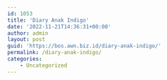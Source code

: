 ```yaml
---
id: 1053
title: 'Diary Anak Indigo'
date: '2022-11-21T14:36:31+00:00'
author: admin
layout: post
guid: 'https://bos.awn.biz.id/diary-anak-indigo/'
permalink: /diary-anak-indigo/
categories:
    - Uncategorized
---
```


